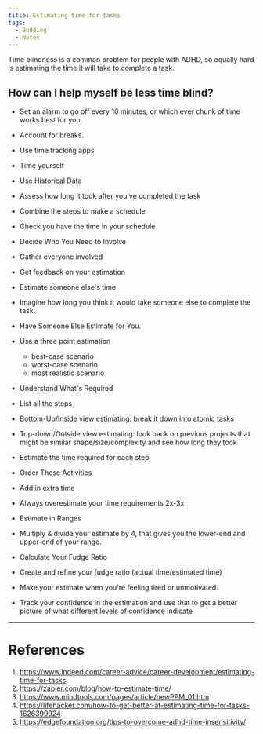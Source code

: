 ```yaml
---
title: Estimating time for tasks
tags:
  - Budding
  - Notes
---
```


Time blindness is a common problem for people with ADHD, so equally hard is estimating the time it will take to complete a task.

## How can I help myself be less time blind?

- Set an alarm to go off every 10 minutes, or which ever chunk of time works best for you.

- Account for breaks.

- Use time tracking apps
- Time yourself
- Use Historical Data
- Assess how long it took after you've completed the task

- Combine the steps to make a schedule
- Check you have the time in your schedule

- Decide Who You Need to Involve
- Gather everyone involved
- Get feedback on your estimation
- Estimate someone else's time

- Imagine how long you think it would take someone else to complete the task.
- Have Someone Else Estimate for You.

- Use a three point estimation

  - best-case scenario
  - worst-case scenario
  - most realistic scenario

- Understand What's Required
- List all the steps
- Bottom-Up/Inside view estimating: break it down into atomic tasks
- Top-down/Outside view estimating: look back on previous projects that might be similar shape/size/complexity and see how long they took
- Estimate the time required for each step
- Order These Activities

- Add in extra time
- Always overestimate your time requirements 2x-3x
- Estimate in Ranges

- Multiply & divide your estimate by 4, that gives you the lower-end and upper-end of your range.
- Calculate Your Fudge Ratio
- Create and refine your fudge ratio (actual time/estimated time)
- Make your estimate when you're feeling tired or unmotivated.

- Track your confidence in the estimation and use that to get a better picture of what different levels of confidence indicate

---

# References

1. https://www.indeed.com/career-advice/career-development/estimating-time-for-tasks
2. https://zapier.com/blog/how-to-estimate-time/
3. https://www.mindtools.com/pages/article/newPPM_01.htm
4. https://lifehacker.com/how-to-get-better-at-estimating-time-for-tasks-1626399924
5. https://edgefoundation.org/tips-to-overcome-adhd-time-insensitivity/

